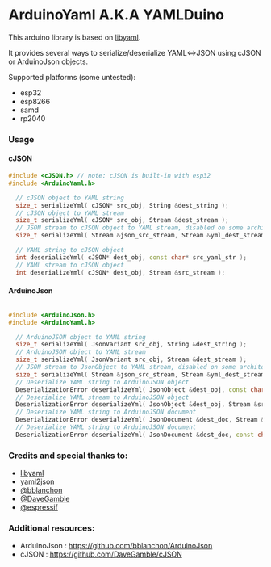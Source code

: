 # ArduinoYaml A.K.A YAMLDuino

This arduino library is based on [libyaml](https://github.com/yaml/libyaml).

It provides several ways to serialize/deserialize YAML<=>JSON using cJSON or ArduinoJson objects.

Supported platforms (some untested):

- esp32
- esp8266
- samd
- rp2040


### Usage

#### cJSON

```cpp
#include <cJSON.h> // note: cJSON is built-in with esp32
#include <ArduinoYaml.h>

  // cJSON object to YAML string
  size_t serializeYml( cJSON* src_obj, String &dest_string );
  // cJSON object to YAML stream
  size_t serializeYml( cJSON* src_obj, Stream &dest_stream );
  // JSON stream to cJSON object to YAML stream, disabled on some architectures
  size_t serializeYml( Stream &json_src_stream, Stream &yml_dest_stream );

  // YAML string to cJSON object
  int deserializeYml( cJSON* dest_obj, const char* src_yaml_str );
  // YAML stream to cJSON object
  int deserializeYml( cJSON* dest_obj, Stream &src_stream );
```

#### ArduinoJson


```cpp

#include <ArduinoJson.h>
#include <ArduinoYaml.h>

  // ArduinoJSON object to YAML string
  size_t serializeYml( JsonVariant src_obj, String &dest_string );
  // ArduinoJSON object to YAML stream
  size_t serializeYml( JsonVariant src_obj, Stream &dest_stream );
  // JSON stream to JsonObject to YAML stream, disabled on some architectures
  size_t serializeYml( Stream &json_src_stream, Stream &yml_dest_stream );
  // Deserialize YAML string to ArduinoJSON object
  DeserializationError deserializeYml( JsonObject &dest_obj, const char* src_yaml_str );
  // Deserialize YAML stream to ArduinoJSON object
  DeserializationError deserializeYml( JsonObject &dest_obj, Stream &src_stream );
  // Deserialize YAML string to ArduinoJSON document
  DeserializationError deserializeYml( JsonDocument &dest_doc, Stream &src_stream );
  // Deserialize YAML string to ArduinoJSON document
  DeserializationError deserializeYml( JsonDocument &dest_doc, const char *src_yaml_str) ;

```



### Credits and special thanks to:

  - [libyaml](https://github.com/yaml/libyaml)
  - [yaml2json](https://github.com/vikman90/yaml2json)
  - [@bblanchon](https://github.com/bblanchon)
  - [@DaveGamble](https://github.com/DaveGamble)
  - [@espressif](https://github.com/espressif)

### Additional resources:

  - ArduinoJson : https://github.com/bblanchon/ArduinoJson
  - cJSON : https://github.com/DaveGamble/cJSON
